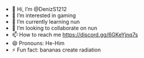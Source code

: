 - 👋 Hi, I’m @DenizS1212
- 👀 I’m interested in gaming
- 🌱 I’m currently learning nun
- 💞️ I’m looking to collaborate on nun
- 📫 How to reach me https://discord.gg/6GKeYjnq7s
- 😄 Pronouns: He-Him
- ⚡ Fun fact: bananas create radiation
<!---
DenizS1212/DenizS1212 is a ✨ special ✨ repository because its `README.md` (this file) appears on your GitHub profile.
You can click the Preview link to take a look at your changes.
--->
